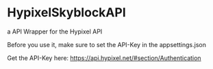 # HypixelSkyblockAPI
a API Wrapper for the Hypixel API

Before you use it, make sure to set the API-Key in the appsettings.json 

Get the API-Key here: <https://api.hypixel.net/#section/Authentication>
